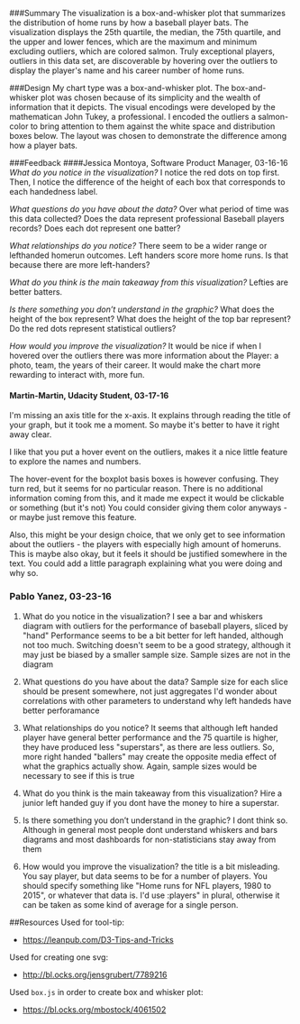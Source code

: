 ###Summary
The visualization is a box-and-whisker plot that summarizes the distribution of home runs by how a baseball player bats. The visualization displays the 25th quartile, the median, the 75th quartile, and the upper and lower fences, which are the maximum and minimum excluding outliers, which are colored salmon. Truly exceptional players, outliers in this data set, are discoverable by hovering over the outliers to display the player's name and his career number of home runs.   

###Design
My chart type was a box-and-whisker plot.  The box-and-whisker plot was chosen because of its simplicity and the wealth of information that it depicts.  The visual encodings were developed by the mathematican John Tukey, a professional.  I encoded the outliers a salmon-color to bring attention to them against the white space and distribution boxes below.  The layout was chosen to demonstrate the difference among how a player bats.

###Feedback
####Jessica Montoya, Software Product Manager, 03-16-16
*What do you notice in the visualization?*
I notice the red dots on top first. Then, I notice the difference of the height of each box that corresponds to each handedness label. 

*What questions do you have about the data?*
Over what period of time was this data collected? Does the data represent professional Baseball players records? Does each dot represent one batter?

*What relationships do you notice?*
There seem to be a wider range or lefthanded homerun outcomes. Left handers score more home runs. Is that because there are more left-handers? 

*What do you think is the main takeaway from this visualization?*
Lefties are better batters.

*Is there something you don’t understand in the graphic?*
What does the height of the box represent? What does the height of the top bar represent? Do the red dots represent statistical outliers?

*How would you improve the visualization?*
It would be nice if when I hovered over the outliers there was more information about the Player: a photo, team, the years of their career. It would make the chart more rewarding to interact with, more fun.  

#### Martin-Martin, Udacity Student, 03-17-16
I'm missing an axis title for the x-axis. It explains through reading the title of your graph, but it took me a moment. So maybe it's better to have it right away clear.

I like that you put a hover event on the outliers, makes it a nice little feature to explore the names and numbers.

The hover-event for the boxplot basis boxes is however confusing. They turn red, but it seems for no particular reason. There is no additional information coming from this, and it made me expect it would be clickable or something (but it's not)
You could consider giving them color anyways - or maybe just remove this feature.

Also, this might be your design choice, that we only get to see information about the outliers - the players with especially high amount of homeruns.
This is maybe also okay, but it feels it should be justified somewhere in the text. You could add a little paragraph explaining what you were doing and why so.

### Pablo Yanez, 03-23-16
1. What do you notice in the visualization?
I see a bar and whiskers diagram with outliers for the performance of  baseball players, sliced by "hand"
Performance seems to be a bit better for left handed, although not too much. Switching doesn't seem to be a good strategy, although it may just be biased by a smaller sample size. Sample sizes are not in the diagram

2. What questions do you have about the data? 
Sample size for each slice should be present somewhere, not just aggregates
I'd wonder about correlations with other parameters to understand why left handeds have better perforamance

3. What relationships do you notice?
It seems that although left handed player have general better performance and the 75 quartile is higher, they have produced less "superstars", as there are less outliers. So, more right handed "ballers" may create the opposite media effect of what the graphics actually show. Again, sample sizes would be necessary to see if this is true

4. What do you think is the main takeaway from this visualization?
Hire a junior left handed guy if you dont have the money to hire a superstar.

5. Is there something you don’t understand in the graphic?
I dont think so. Although in general most people dont understand whiskers and bars diagrams and most dashboards for non-statisticians stay away from them

6. How would you improve the visualization?
the title is a bit misleading. You say player, but data seems to be for a number of players. You should specify something like "Home runs for NFL players, 1980 to 2015", or whatever that data is. I'd use :players" in plural, otherwise it can be taken as some kind of average for a single person.

##Resources
Used for tool-tip:  

+ https://leanpub.com/D3-Tips-and-Tricks

Used for creating one svg:

+ http://bl.ocks.org/jensgrubert/7789216

Used `box.js` in order to create box and whisker plot:

+ https://bl.ocks.org/mbostock/4061502